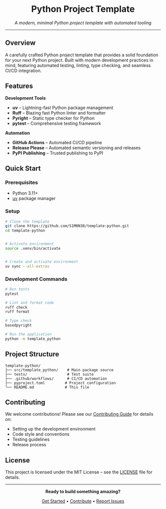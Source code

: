 <div align="center">

# Python Project Template

*A modern, minimal Python project template with automated tooling*

</div>

---

## Overview

A carefully crafted Python project template that provides a solid foundation for your next Python project. Built with modern development practices in mind, featuring automated testing, linting, type checking, and seamless CI/CD integration.

## Features

**Development Tools**
- **uv** – Lightning-fast Python package management
- **Ruff** – Blazing fast Python linter and formatter  
- **Pyright** – Static type checker for Python
- **pytest** – Comprehensive testing framework

**Automation**
- **GitHub Actions** – Automated CI/CD pipeline
- **Release Please** – Automated semantic versioning and releases
- **PyPI Publishing** – Trusted publishing to PyPI

## Quick Start

### Prerequisites

- Python 3.11+
- [uv](https://docs.astral.sh/uv/) package manager

### Setup

```bash
# Clone the template
git clone https://github.com/S1M0N38/template-python.git
cd template-python


# Activate environment
source .venv/bin/activate


# Create and activate environment
uv sync --all-extras

```

### Development Commands

```bash
# Run tests
pytest

# Lint and format code
ruff check
ruff format

# Type check
basedpyright

# Run the application
python -m template_python
```

## Project Structure

```
template-python/
├── src/template_python/    # Main package source
├── tests/                  # Test suite
├── .github/workflows/      # CI/CD automation
├── pyproject.toml         # Project configuration
└── README.md              # This file
```

## Contributing

We welcome contributions! Please see our [Contributing Guide](CONTRIBUTING.md) for details on:

- Setting up the development environment
- Code style and conventions
- Testing guidelines
- Release process

## License

This project is licensed under the MIT License – see the [LICENSE](LICENSE) file for details.

---

<div align="center">

**Ready to build something amazing?**

[Get Started](#quick-start) • [Contribute](CONTRIBUTING.md) • [Report Issues](https://github.com/S1M0N38/template-python/issues)

</div>
